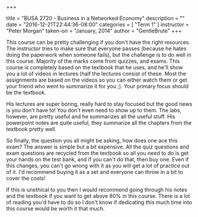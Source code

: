 +++

title = "BUSA 2720 - Business in a Networked Economy"
description = ""
date = "2016-12-21T22:44:36-08:00"
categories = [
    "Term 1"
]
instructor = "Peter Morgan"
taken-on = "January, 2014"
author = "GentleBrute"
+++

This course can be pretty challenging if you don't have the right resources. The instructor tries to make sure that everyone passes (because he hates doing the paperwork when someone fails), but the challenge is to do well in this course. Majority of the marks come from quizzes, and exams. This course is completely based on the textbook that he uses, and he'll show you a lot of videos in lectures (half the lectures consist of these. Most the assignments are based on the videos so you can either watch them or get your friend who went to summarize it for you ;). Your primary focus should be the textbook.

His lectures are super boring, really hard to stay focused but the good news is you don't have to! You don't even need to show up to them. The labs, however, are pretty useful and he summarizes all the useful stuff. His powerpoint notes are quite useful, they summarize all the chapters from the textbook pretty well.

So finally, the question you all might be asking, how does one ace this exam? The answer is simple but a bit expensive. All the quiz questions and exam questions are recycled from the textbook so all you need to do is get your hands on the test bank, and if you can't do that, then buy one. Even if this changes, you can't go wrong with it as you will get a lot of practice out of it. I'd recommend buying it as a set and everyone can throw in a bit to cover the costs!

If this is unethical to you then I would recommend going through his notes and the textbook if you want to get above 80% in this course. There is a lot of reading you'd have to do so I don't know if dedicating this much time into this course would be worth it that much.

